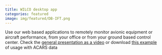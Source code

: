 ```yaml
---
title: WILCO desktop app
categories: featured
image: img/featured/DB-IFT.png
---
```

Use our web based applications to remotely monitor avionic equipment or aircraft performance, from your office or from your ground based control center.
Check the [general presentation as a video](https://vimeo.com/groups/puredata/videos/67228018) or download [this example](data/pres-WILCO-ACARS-EN.pdf) of usage with ACARS data